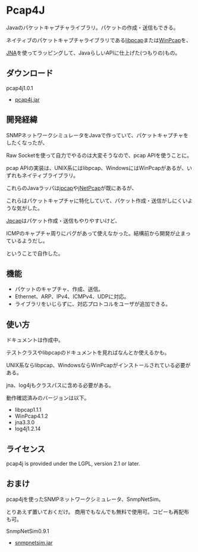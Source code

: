 Pcap4J
======

Javaのパケットキャプチャライブラリ。パケットの作成・送信もできる。

ネイティブのパケットキャプチャライブラリである[libpcap](http://www.tcpdump.org/)または[WinPcap](http://www.winpcap.org/)を、

[JNA](https://github.com/twall/jna)を使ってラッピングして、JavaらしいAPIに仕上げた(つもりの)もの。


ダウンロード
------------

pcap4j1.0.1

* [pcap4j.jar](/downloads/Kaitoy/pcap4j/pcap4j.jar)


開発経緯
--------

SNMPネットワークシミュレータをJavaで作っていて、パケットキャプチャをしたくなったが、

Raw Socketを使って自力でやるのは大変そうなので、pcap APIを使うことに。


pcap APIの実装は、UNIX系にはlibpcap、WindowsにはWinPcapがあるが、いずれもネイティブライブラリ。

これらのJavaラッパは[jpcap](http://jpcap.sourceforge.net/)や[jNetPcap](http://jnetpcap.com/)が既にあるが、

これらはパケットキャプチャに特化していて、パケット作成・送信がしにくいような気がした。

[Jpcap](http://netresearch.ics.uci.edu/kfujii/Jpcap/doc/)はパケット作成・送信もやりやすいけど、

ICMPのキャプチャ周りにバグがあって使えなかった。結構前から開発が止まっているようだし。

ということで自作した。


機能
----

* パケットのキャプチャ、作成、送信。
* Ethernet、ARP、IPv4、ICMPv4、UDPに対応。
* ライブラリをいじらずに、対応プロトコルをユーザが追加できる。


使い方
------

ドキュメントは作成中。

テストクラスやlibpcapのドキュメントを見ればなんとか使えるかも。

UNIX系ならlibpcap、WindowsならWinPcapがインストールされている必要がある。

jna、log4jもクラスパスに含める必要がある。

動作確認済みのバージョンは以下。

* libpcap1.1.1
* WinPcap4.1.2
* jna3.3.0
* log4j1.2.14


ライセンス
----------

pcap4j is provided under the LGPL, version 2.1 or later.


おまけ
------

pcap4jを使ったSNMPネットワークシミュレータ、SnmpNetSim。

とりあえず置いておくだけ。
商用でもなんでも無料で使用可。コピーも再配布も可。

SnmpNetSim0.9.1

* [snmpnetsim.jar](/downloads/Kaitoy/pcap4j/snmpnetsim.jar)
